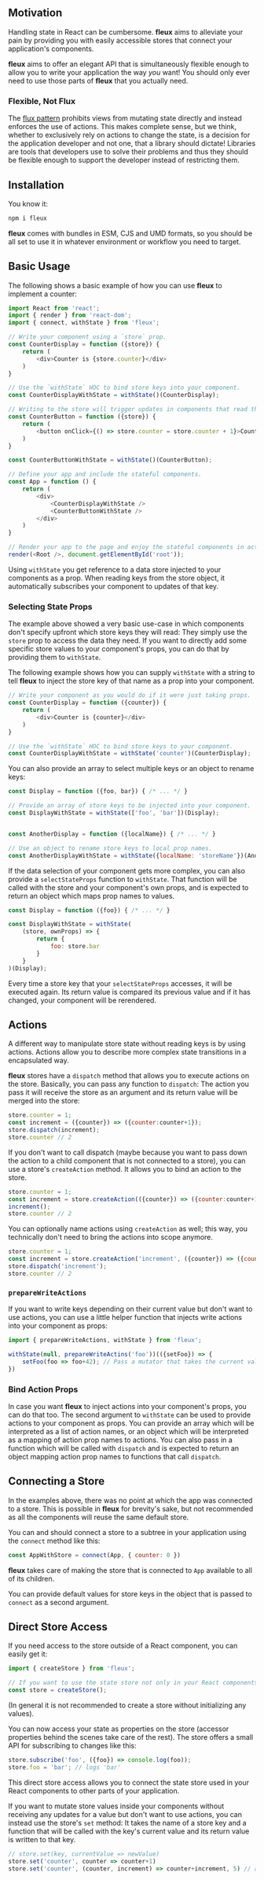 ## Motivation

Handling state in React can be cumbersome. **fleux** aims to alleviate your pain by providing you with easily accessible stores that connect your application's components.

**fleux** aims to offer an elegant API that is simultaneously flexible enough to allow you to write your application the way *you* want! You should only ever need to use those parts of **fleux** that you actually need.

### Flexible, Not Flux

The [flux pattern](http://facebook.github.io/flux/) prohibits views from mutating state directly and instead enforces the use of actions. This makes complete sense, but we think, whether to exclusively rely on actions to change the state, is a decision for the application developer and not one, that a library should dictate! Libraries are tools that developers use to solve their problems and thus they should be flexible enough to support the developer instead of restricting them.

## Installation

You know it:

```sh
npm i fleux
```

**fleux** comes with bundles in ESM, CJS and UMD formats, so you should be all set to use it in whatever environment or workflow you need to target.

## Basic Usage

The following shows a basic example of how you can use **fleux** to implement a counter:

```js
import React from 'react';
import { render } from 'react-dom';
import { connect, withState } from 'fleux';

// Write your component using a `store` prop.
const CounterDisplay = function ({store}) {
    return (
        <div>Counter is {store.counter}</div>
    )
}

// Use the `withState` HOC to bind store keys into your component.
const CounterDisplayWithState = withState()(CounterDisplay);

// Writing to the store will trigger updates in components that read the key that is written to.
const CounterButton = function ({store}) {
    return (
        <button onClick={() => store.counter = store.counter + 1}>Count</button>
    )
}

const CounterButtonWithState = withState()(CounterButton);

// Define your app and include the stateful components.
const App = function () {
    return (
        <div>
            <CounterDisplayWithState />
            <CounterButtonWithState />
        </div>
    )
}

// Render your app to the page and enjoy the stateful components in action!
render(<Root />, document.getElementById('root'));
```

Using `withState` you get reference to a data store injected to your components as a prop. When reading keys from the store object, it automatically subscribes your component to updates of that key.

### Selecting State Props

The example above showed a very basic use-case in which components don't specify upfront which store keys they will read: They simply use the `store` prop to access the data they need. If you want to directly add some specific store values to your component's props, you can do that by providing them to `withState`.

The following example shows how you can supply `withState` with a string to tell **fleux** to inject the store key of that name as a prop into your component.

```js
// Write your component as you would do if it were just taking props.
const CounterDisplay = function ({counter}) {
    return (
        <div>Counter is {counter}</div>
    )
}

// Use the `withState` HOC to bind store keys to your component.
const CounterDisplayWithState = withState('counter')(CounterDisplay);
```

You can also provide an array to select multiple keys or an object to rename keys:

```js
const Display = function ({foo, bar}) { /* ... */ }

// Provide an array of store keys to be injected into your component.
const DisplayWithState = withState(['foo', 'bar'])(Display);


const AnotherDisplay = function ({localName}) { /* ... */ }

// Use an object to rename store keys to local prop names.
const AnotherDisplayWithState = withState({localName: 'storeName'})(AnotherDisplay);
```

If the data selection of your component gets more complex, you can also provide a `selectStateProps` function to `withState`. That function will be called with the store and your component's own props, and is expected to return an object which maps prop names to values.

```js
const Display = function ({foo}) { /* ... */ }

const DisplayWithState = withState(
    (store, ownProps) => {
        return {
            foo: store.bar
        }
    }
)(Display);
```

Every time a store key that your `selectStateProps` accesses, it will be executed again. Its return value is compared its previous value and if it has changed, your component will be rerendered.

## Actions

A different way to manipulate store state without reading keys is by using actions. Actions allow you to describe more complex state transitions in a encapsulated way.

**fleux** stores have a `dispatch` method that allows you to execute actions on the store. Basically, you can pass any function to `dispatch`: The action you pass it will receive the store as an argument and its return value will be merged into the store:

```js
store.counter = 1;
const increment = ({counter}) => ({counter:counter+1});
store.dispatch(increment);
store.counter // 2
```

If you don't want to call dispatch (maybe because you want to pass down the action to a child component that is not connected to a store), you can use a store's `createAction` method. It allows you to bind an action to the store.

```js
store.counter = 1;
const increment = store.createAction(({counter}) => ({counter:counter+1}));
increment();
store.counter // 2
```

You can optionally name actions using `createAction` as well; this way, you technically don't need to bring the actions into scope anymore.

```js
store.counter = 1;
const increment = store.createAction('increment', ({counter}) => ({counter:counter+1}));
store.dispatch('increment');
store.counter // 2
```

### `prepareWriteActions`

If you want to write keys depending on their current value but don't want to use actions, you can use a little helper function that injects write actions into your component as props:

```js
import { prepareWriteActions, withState } from 'fleux';

withState(null, prepareWriteActins('foo'))(({setFoo}) => {
    setFoo(foo => foo+42); // Pass a mutator that takes the current value and returns the new value
})
```

### Bind Action Props

In case you want **fleux** to inject actions into your component's props, you can do that too. The second argument to `withState` can be used to provide actions to your component as props. You can provide an array which will be interpreted as a list of action names, or an object which will be interpreted as a mapping of action prop names to actions. You can also pass in a function which will be called with `dispatch` and is expected to return an object mapping action prop names to functions that call `dispatch`.

## Connecting a Store

In the examples above, there was no point at which the app was connected to a store. This is possible in **fleux** for brevity's sake, but not recommended as all the components will reuse the same default store.

You can and should connect a store to a subtree in your application using the `connect` method like this:

```js
const AppWithStore = connect(App, { counter: 0 })
```

**fleux** takes care of making the store that is connected to `App` available to all of its children.

You can provide default values for store keys in the object that is passed to `connect` as a second argument.

## Direct Store Access

If you need access to the store outside of a React component, you can easily get it:

```js
import { createStore } from 'fleux';

// If you want to use the state store not only in your React components, create it like this.
const store = createStore();
```

(In general it is not recommended to create a store without initializing any values).

You can now access your state as properties on the store (accessor properties behind the scenes take care of the rest). The store offers a small API for subscribing to changes like this:

```js
store.subscribe('foo', ({foo}) => console.log(foo));
store.foo = 'bar'; // logs 'bar'
```

This direct store access allows you to connect the state store used in your React components to other parts of your application.

If you want to mutate store values inside your components without receiving any updates for a value but don't want to use actions, you can instead use the store's `set` method: It takes the name of a store key and a function that will be called with the key's current value and its return value is written to that key.

```js
// store.set(key, currentValue => newValue)
store.set('counter', counter => counter+1)
store.set('counter', (counter, increment) => counter+increment, 5) // additional arguments are passed on
```
